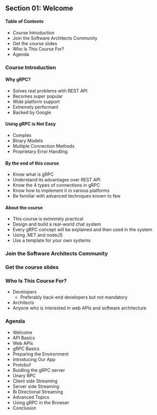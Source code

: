 ## Section 01: Welcome

#### Table of Contents
- Course Introduction
- Join the Software Architects Community
- Get the course slides
- Who Is This Course For?
- Agenda


### Course Introduction

#### Why gRPC?
- Solves real problems with REST API
- Becomes super popular
- Wide platform support
- Extremely performant
- Backed by Google

#### Using gRPC is Not Easy
- Complex
- Binary Models
- Multiple Connection Methods
- Proprietary Error Handling

#### By the end of this course
- Know what is gRPC
- Understand its advantages over REST API
- Know the 4 types of connections in gRPC
- Know how to implement it in various platforms
- Be familiar with advanced techniques known to few

#### About the course
- This course is extremely practical 
- Design and build a real-world chat system
- Every gRPC concept will be explained and then used in the system 
- Using .NET and nodeJS
- Use a template for your own systems



### Join the Software Architects Community


### Get the course slides


### Who Is This Course For?
- Developers
  - Preferably back-end developers but not mandatory
- Architects
- Anyone who is interested in web APIs and software architecture


### Agenda
- Welcome
- API Basics
- Web APIs
- gRPC Basics
- Preparing the Environment
- Introducing Our App
- Protobuf
- Buidling the gRPC server
- Unary RPC
- Client side Streaming
- Server side Streaming
- Bi Directional Streaming
- Advanced Topics
- Using gRPC in the Browser
- Conclusion

